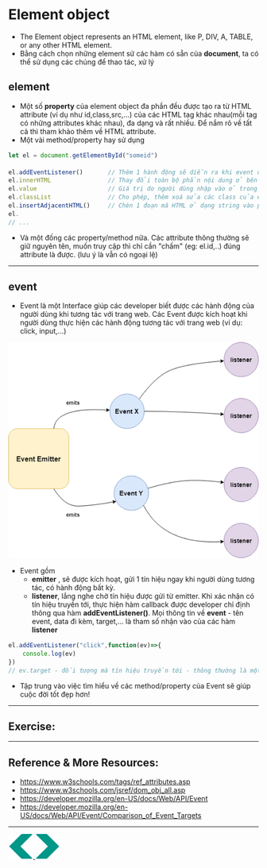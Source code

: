 # Element object
- The Element object represents an HTML element, like P, DIV, A, TABLE, or any other HTML element.
- Bằng cách chọn những element sử các hàm có sẵn của **document**, ta có thể sử dụng các chúng để thao tác, xử lý

## element
- Một số **property** của element object đa phần đều được tạo ra từ HTML attribute (ví dụ như id,class,src,...) của các HTML tag khác nhau(mỗi tag có những attributes khác nhau), đa dạng và rất nhiều. Để nắm rõ về tất cả thì tham khảo thêm về HTML attribute.
- Một vài method/property hay sử dụng
```js
let el = document.getElementById("someid")

el.addEventListener()       // Thêm 1 hành động sẽ diễn ra khi event được kích hoạt
el.innerHTML                // Thay đổi toàn bộ phần nội dung ở bên trong opening & closing
el.value                    // Giá trị do người dùng nhập vào ở trong các tag nhằm mục đích thu thập thông tin (form)
el.classList                // Cho phép, thêm xoá sửa các class của element, thường để thay đổi cách hiển thị - Vd bấm nút like thì chuyển từ màu trắng sang màu xanh,...
el.insertAdjacentHTML()     // Chèn 1 đoạn mã HTML ở dạng string vào phần innerHTML của element - Rất mạnh, tiện sử dụng
el.
// ...
```
- Và một đống các property/method nữa. Các attribute thông thường sẽ giữ nguyên tên, muốn truy cập thì chỉ cần "chấm" (eg: el.id,..) đúng attribute là được. (lưu ý là vẫn có ngoại lệ)

---

## event
- Event là một Interface giúp các developer biết được các hành động của người dùng khi tương tác với trang web. Các Event được kích hoạt khi người dùng thực hiện các hành động tương tác với trang web (ví dụ: click, input,...)
<img src="../sources/C4EJS/C4EJS-Lecture-10.1.jpg">

- Event gồm
    - **emitter** , sẽ được kích hoạt, gửi 1 tín hiệu ngay khi người dùng tương tác, có hành động bất kỳ.   
    - **listener**, lắng nghe chờ tín hiệu được gửi từ emitter. Khi xác nhận có tín hiệu truyền tới, thực hiện hàm callback được developer chỉ định thông qua hàm **addEventListener()**. Mọi thông tin về **event** - tên event, data đi kèm, target,... là tham số nhận vào của các hàm **listener**

```js
el.addEventListener("click",function(ev)=>{
    console.log(ev)
})
// ev.target - đối tượng mà tín hiệu truyền tới - thông thường là một element object
```
- Tập trung vào việc tìm hiểu về các method/property của Event sẽ giúp cuộc đời tốt đẹp hơn!
---
## Exercise:

---

## Reference & More Resources: 
* https://www.w3schools.com/tags/ref_attributes.asp
* https://www.w3schools.com/jsref/dom_obj_all.asp
* https://developer.mozilla.org/en-US/docs/Web/API/Event
* https://developer.mozilla.org/en-US/docs/Web/API/Event/Comparison_of_Event_Targets





---
<!-- Navigator -->
<div>
<a href="./Lecture-10.1.document.md">
    <img width=50 src="../sources/left-arrow.svg" >
</a>
<a href="./Lecture-10.3.Navigating.md">
    <img  width=50 src="../sources/right-arrow.svg">
    </a>
</div>
<!-- Navigator -->
